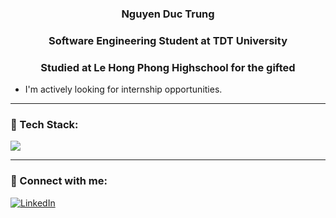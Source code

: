 <h3 align="center">Nguyen Duc Trung</h3>
<h3 align="center">Software Engineering Student at TDT University</h3>
<h3 align="center">Studied at Le Hong Phong Highschool for the gifted</h3>

- I'm actively looking for internship opportunities.

---
### 🧰 Tech Stack:
<p align="left">
  <img src="https://skillicons.dev/icons?i=js,nodejs,react,flutter,mongodb,androidstudio,php,laravel,mysql,firebase,github,vscode&theme=dark" />
</p>

---
### 🔗 Connect with me:
[![LinkedIn](https://img.shields.io/badge/LinkedIn-blue?logo=linkedin&style=for-the-badge)](https://www.linkedin.com/in/ductrung17)
